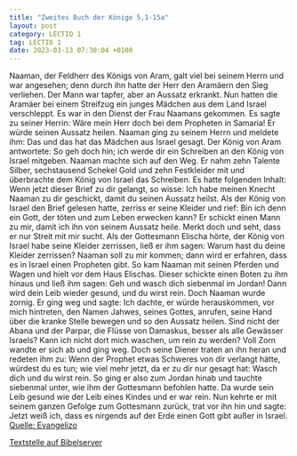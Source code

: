 ```yaml
---
title: "Zweites Buch der Könige 5,1-15a"
layout: post
category: LECTIO 1
tag: LECTIO 1
date: 2023-03-13 07:30:04 +0100
---
```

Naaman, der Feldherr des Königs von Aram, galt viel bei seinem Herrn und war angesehen; denn durch ihn hatte der Herr den Aramäern den Sieg verliehen. Der Mann war tapfer, aber an Aussatz erkrankt.
Nun hatten die Aramäer bei einem Streifzug ein junges Mädchen aus dem Land Israel verschleppt.<!--more--> Es war in den Dienst der Frau Naamans gekommen.
Es sagte zu seiner Herrin: Wäre mein Herr doch bei dem Propheten in Samaria! Er würde seinen Aussatz heilen.
Naaman ging zu seinem Herrn und meldete ihm: Das und das hat das Mädchen aus Israel gesagt.
Der König von Aram antwortete: So geh doch hin; ich werde dir ein Schreiben an den König von Israel mitgeben. Naaman machte sich auf den Weg. Er nahm zehn Talente Silber, sechstausend Schekel Gold und zehn Festkleider mit
und überbrachte dem König von Israel das Schreiben. Es hatte folgenden Inhalt: Wenn jetzt dieser Brief zu dir gelangt, so wisse: Ich habe meinen Knecht Naaman zu dir geschickt, damit du seinen Aussatz heilst.
Als der König von Israel den Brief gelesen hatte, zerriss er seine Kleider und rief: Bin ich denn ein Gott, der töten und zum Leben erwecken kann? Er schickt einen Mann zu mir, damit ich ihn von seinem Aussatz heile. Merkt doch und seht, dass er nur Streit mit mir sucht.
Als der Gottesmann Elischa hörte, der König von Israel habe seine Kleider zerrissen, ließ er ihm sagen: Warum hast du deine Kleider zerrissen? Naaman soll zu mir kommen; dann wird er erfahren, dass es in Israel einen Propheten gibt.
So kam Naaman mit seinen Pferden und Wagen und hielt vor dem Haus Elischas.
Dieser schickte einen Boten zu ihm hinaus und ließ ihm sagen: Geh und wasch dich siebenmal im Jordan! Dann wird dein Leib wieder gesund, und du wirst rein.
Doch Naaman wurde zornig. Er ging weg und sagte: Ich dachte, er würde herauskommen, vor mich hintreten, den Namen Jahwes, seines Gottes, anrufen, seine Hand über die kranke Stelle bewegen und so den Aussatz heilen.
Sind nicht der Abana und der Parpar, die Flüsse von Damaskus, besser als alle Gewässer Israels? Kann ich nicht dort mich waschen, um rein zu werden? Voll Zorn wandte er sich ab und ging weg.
Doch seine Diener traten an ihn heran und redeten ihm zu: Wenn der Prophet etwas Schweres von dir verlangt hätte, würdest du es tun; wie viel mehr jetzt, da er zu dir nur gesagt hat: Wasch dich und du wirst rein.
So ging er also zum Jordan hinab und tauchte siebenmal unter, wie ihm der Gottesmann befohlen hatte. Da wurde sein Leib gesund wie der Leib eines Kindes und er war rein.
Nun kehrte er mit seinem ganzen Gefolge zum Gottesmann zurück, trat vor ihn hin und sagte: Jetzt weiß ich, dass es nirgends auf der Erde einen Gott gibt außer in Israel.<br>
[Quelle: Evangelizo](https://evangeliumtagfuertag.org/DE/gospel)

[Textstelle auf Bibelserver](https://www.bibleserver.com/EU/2.Könige5,1-15a)
